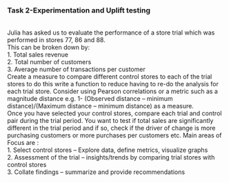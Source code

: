 <h3>Task 2-Experimentation and Uplift testing</h3><br>
Julia has asked us to evaluate the performance of a store trial which was performed in stores 77, 86 and 88.<br>
This can be broken down by:<br>
1. Total sales revenue<br>
2. Total number of customers<br>
3. Average number of transactions per customer<br>
Create a measure to compare different control stores to each of the trial stores to do this write a function to reduce having to re-do the analysis for each trial store. Consider using Pearson correlations or a metric such as a magnitude distance e.g. 1- (Observed distance – minimum distance)/(Maximum distance – minimum distance) as a measure.<br>
Once you have selected your control stores, compare each trial and control pair during the trial period. You want to test if total sales are significantly different in the trial period and if so, check if the driver of change is more purchasing customers or more purchases per customers etc.
Main areas of Focus are :<br>
1. Select control stores – Explore data, define metrics, visualize graphs<br>
2. Assessment of the trial – insights/trends by comparing trial stores with control stores<br>
3. Collate findings – summarize and provide recommendations<br>
